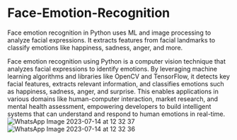 # Face-Emotion-Recognition
Face emotion recognition in Python uses ML and image processing to analyze facial expressions. It extracts features from facial landmarks to classify emotions like happiness, sadness, anger, and more.

Face emotion recognition using Python is a computer vision technique that analyzes facial expressions to identify emotions. By leveraging machine learning algorithms and libraries like OpenCV and TensorFlow, it detects key facial features, extracts relevant information, and classifies emotions such as happiness, sadness, anger, and surprise. This enables applications in various domains like human-computer interaction, market research, and mental health assessment, empowering developers to build intelligent systems that can understand and respond to human emotions in real-time.
![WhatsApp Image 2023-07-14 at 12 32 37](https://github.com/Ankitthakur2025/Face-Emotion-Recognition/assets/111188389/9a609b56-17e8-4332-b133-0291cc899f89)
![WhatsApp Image 2023-07-14 at 12 32 36](https://github.com/Ankitthakur2025/Face-Emotion-Recognition/assets/111188389/6966f1c2-c45d-4692-9d23-4115d5a75fef)
